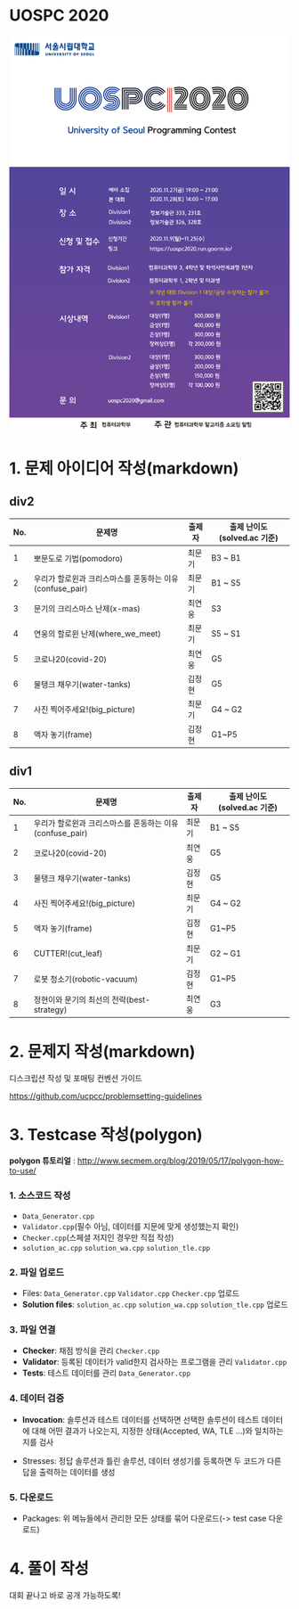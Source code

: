 # UOSPC 2020

![UOSPC2020](./UOSPC2020.png)

# 1. 문제 아이디어 작성(markdown)

## div2

| No.  | 문제명                                | 출제자 | 출제 난이도(solved.ac 기준) |
| ---- | ------------------------------------- | ------ | --------------------------- |
| 1    | 뽀문도로 기법(pomodoro)           | 최문기 | B3 ~ B1                     |
| 2 | 우리가 할로윈과 크리스마스를 혼동하는 이유(confuse_pair) | 최문기 | B1 ~ S5 |
| 3    | 문기의 크리스마스 난제(x-mas)         | 최연웅 | S3                          |
| 4    | 연웅의 할로윈 난제(where_we_meet)     | 최문기 | S5 ~ S1                     |
| 5    | 코로나20(covid-20)                    | 최연웅 | G5                         |
| 6    | 물탱크 채우기(water-tanks)            | 김정현 |  G5                          |
| 7    | 사진 찍어주세요!(big_picture)         | 최문기 | G4 ~ G2                     |
| 8    | 액자 놓기(frame)                      | 김정현 |  G1~P5                       |

## div1

| No.  | 문제명                                | 출제자 | 출제 난이도(solved.ac 기준) |
| ---- | ------------------------------------- | ------ | --------------------------- |
| 1 | 우리가 할로윈과 크리스마스를 혼동하는 이유(confuse_pair) | 최문기 | B1 ~ S5 |
| 2    | 코로나20(covid-20)                    | 최연웅 |  G5                       |
| 3    | 물탱크 채우기(water-tanks)            | 김정현 |    G5                      |
| 4    | 사진 찍어주세요!(big_picture)         | 최문기 | G4 ~ G2                     |
| 5    | 액자 놓기(frame)                      | 김정현 |   G1~P5                       |
| 6    | CUTTER!(cut_leaf)          | 최문기 | G2 ~ G1                     |
| 7    | 로봇 청소기(robotic-vacuum)           | 김정현 |     G1~P5                   |
| 8    | 정현이와 문기의 최선의 전략(best-strategy)     | 최연웅 | G3                  |



# 2. 문제지 작성(markdown)

디스크립션 작성 및 포매팅 컨벤션 가이드

https://github.com/ucpcc/problemsetting-guidelines



# 3. Testcase 작성(polygon)

**polygon 튜토리얼** : http://www.secmem.org/blog/2019/05/17/polygon-how-to-use/

### 1. 소스코드 작성

- `Data_Generator.cpp`
- `Validator.cpp`(필수 아님, 데이터를 지문에 맞게 생성했는지 확인)
- `Checker.cpp`(스페셜 저지인 경우만 직접 작성)
- `solution_ac.cpp` `solution_wa.cpp` `solution_tle.cpp`

### 2. 파일 업로드

- Files: `Data_Generator.cpp` `Validator.cpp` `Checker.cpp` 업로드
- **Solution files**: `solution_ac.cpp` `solution_wa.cpp` `solution_tle.cpp` 업로드

### 3. 파일 연결

- **Checker**: 채점 방식을 관리 `Checker.cpp`
- **Validator**: 등록된 데이터가 valid한지 검사하는 프로그램을 관리 `Validator.cpp`
- **Tests**: 테스트 데이터를 관리 `Data_Generator.cpp`

### 4. 데이터 검증

- **Invocation**: 솔루션과 테스트 데이터를 선택하면 선택한 솔루션이 테스트 데이터에 대해 어떤 결과가 나오는지, 지정한 상태(Accepted, WA, TLE …)와 일치하는지를 검사

- Stresses: 정답 솔루션과 틀린 솔루션, 데이터 생성기를 등록하면 두 코드가 다른 답을 출력하는 데이터를 생성

### 5. 다운로드

- Packages: 위 메뉴들에서 관리한 모든 상태를 묶어 다운로드(-> test case 다운로드)



# 4. 풀이 작성

대회 끝나고 바로 공개 가능하도록!
